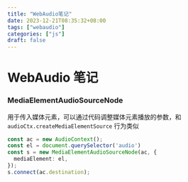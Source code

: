 ```yaml
---
title: "WebAudio笔记"
date: 2023-12-21T08:35:32+08:00
tags: ["webaudio"]
categories: ["js"]
draft: false
---
```


# WebAudio 笔记

### MediaElementAudioSourceNode

用于传入媒体元素，可以通过代码调整媒体元素播放的参数，和`audioCtx.createMediaElementSource` 行为类似

```ts
const ac = new AudioContext();
const el = document.querySelector('audio')
const s = new MediaElementAudioSourceNode(ac, {
  mediaElement: el,
});
s.connect(ac.destination);
```
